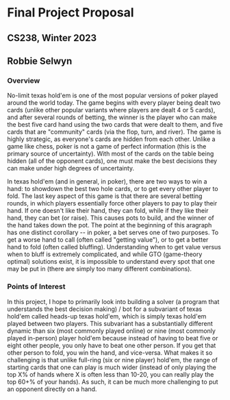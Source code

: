 # Final Project Proposal
## CS238, Winter 2023
## Robbie Selwyn

### Overview

No-limit texas hold'em is one of the most popular versions of poker played around the world today.  The game begins with every player being dealt two cards (unlike other popular variants where players are dealt 4 or 5 cards), and after several rounds of betting, the winner is the player who can make the best five card hand using the two cards that were dealt to them, and five cards that are "community" cards (via the flop, turn, and river).  The game is highly strategic, as everyone's cards are hidden from each other.  Unlike a game like chess, poker is not a game of perfect information (this is the primary source of uncertainty).  With most of the cards on the table being hidden (all of the opponent cards), one must make the best decisions they can make under high degrees of uncertainty.  

In texas hold'em (and in general, in poker), there are two ways to win a hand: to showdown the best two hole cards, or to get every other player to fold.  The last key aspect of this game is that there are several betting rounds, in which players essentially force other players to pay to play their hand.  If one doesn't like their hand, they can fold, while if they like their hand, they can bet (or raise).  This causes pots to build, and the winner of the hand takes down the pot.  The point at the beginning of this aragraph has one distinct corollary -- in poker, a bet serves one of two purposes.  To get a worse hand to call (often called "getting value"), or to get a better hand to fold (often called bluffing).  Understanding when to get value versus when to bluff is extremely complicated, and while GTO (game-theory optimal) solutions exist, it is impossible to understand every spot that one may be put in (there are simply too many different combinations).

### Points of Interest 

In this project, I hope to primarily look into building a solver (a program that understands the best decision making) / bot for a subvariant of texas hold'em called heads-up texas hold'em, which is simply texas hold'em played between two players.  This subvariant has a substantially different dynamic than six (most commonly played online) or nine (most commonly played in-person) player hold'em because instead of having to beat five or eight other people, you only have to beat one other person.  If you get that other person to fold, you win the hand, and vice-versa.  What makes it so challenging is that unlike full-ring (six or nine player) hold'em, the range of starting cards that one can play is much wider (instead of only playing the top X% of hands where X is often less than 10-20, you can really play the top 60+% of your hands).  As such, it can be much more challenging to put an opponent directly on a hand.     
